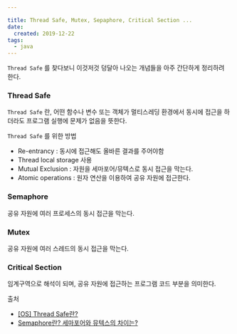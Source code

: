 ```yaml
---

title: Thread Safe, Mutex, Sepaphore, Critical Section ...
date:
  created: 2019-12-22
tags:
  - java
---
```


`Thread Safe` 를 찾다보니 이것저것 덩달아 나오는 개념들을 아주 간단하게 정리하려 한다.

### Thread Safe

`Thread Safe` 란, 어떤 함수나 변수 또는 객체가 멀티스레딩 환경에서 동시에 접근을 하더라도 프로그램 실행에 문제가 없음을 뜻한다.

`Thread Safe` 를 위한 방법
- Re-entrancy : 동시에 접근해도 올바른 결과를 주어야함
- Thread local storage 사용
- Mutual Exclusion : 자원을 세마포어/뮤텍스로 동시 접근을 막는다.
- Atomic operations : 원자 연산을 이용하여 공유 자원에 접근한다.

### Semaphore
공유 자원에 여러 프로세스의 동시 접근을 막는다.

### Mutex
공유 자원에 여러 스레드의 동시 접근을 막는다.

### Critical Section
임계구역으로 해석이 되며, 공유 자원에 접근하는 프로그램 코드 부분을 의미한다.

출처
- [[OS] Thread Safe란?](https://gompangs.tistory.com/entry/OS-Thread-Safe%EB%9E%80)
- [Semaphore란? 세마포어와 뮤텍스의 차이는?](https://jwprogramming.tistory.com/13)
